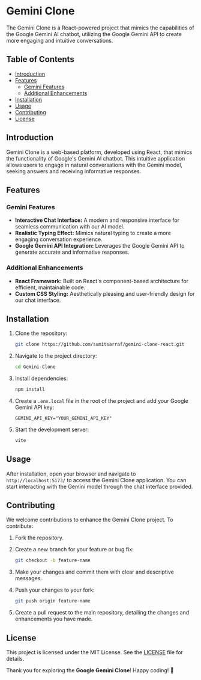 <div>

# Gemini Clone

The Gemini Clone is a React-powered project that mimics the capabilities of the Google Gemini AI chatbot, utilizing the Google Gemini API to create more engaging and intuitive conversations.

## Table of Contents

- [Introduction](#introduction)
- [Features](#features)
  - [Gemini Features](#gemini-features)
  - [Additional Enhancements](#additional-enhancements)
- [Installation](#installation)
- [Usage](#usage)
- [Contributing](#contributing)
- [License](#license)

## Introduction

Gemini Clone is a web-based platform, developed using React, that mimics the functionality of Google's Gemini AI chatbot. This intuitive application allows users to engage in natural conversations with the Gemini model, seeking answers and receiving informative responses.

## Features

### Gemini Features

- **Interactive Chat Interface:** A modern and responsive interface for seamless communication with our AI model.
- **Realistic Typing Effect:** Mimics natural typing to create a more engaging conversation experience.
- **Google Gemini API Integration:** Leverages the Google Gemini API to generate accurate and informative responses.

### Additional Enhancements

- **React Framework:** Built on React's component-based architecture for efficient, maintainable code.
- **Custom CSS Styling:** Aesthetically pleasing and user-friendly design for our chat interface.

## Installation

1. Clone the repository:

   ```bash
   git clone https://github.com/sumitsarraf/gemini-clone-react.git
   ```

2. Navigate to the project directory:

   ```bash
   cd Gemini-Clone
   ```

3. Install dependencies:

   ```bash
   npm install
   ```

4. Create a `.env.local` file in the root of the project and add your Google Gemini API key:

   ```plaintext
   GEMINI_API_KEY="YOUR_GEMINI_API_KEY"
   ```

5. Start the development server:

   ```bash
   vite
   ```

## Usage

After installation, open your browser and navigate to `http://localhost:5173/` to access the Gemini Clone application. You can start interacting with the Gemini model through the chat interface provided.

## Contributing

We welcome contributions to enhance the Gemini Clone project. To contribute:

1. Fork the repository.
2. Create a new branch for your feature or bug fix:

   ```bash
   git checkout -b feature-name
   ```

3. Make your changes and commit them with clear and descriptive messages.
4. Push your changes to your fork:

   ```bash
   git push origin feature-name
   ```

5. Create a pull request to the main repository, detailing the changes and enhancements you have made.

## License

This project is licensed under the MIT License. See the [LICENSE](LICENSE) file for details.

<p>Thank you for exploring the <strong>Google Gemini Clone</strong>! Happy coding! 🚀</p>
